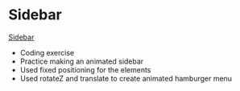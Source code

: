 # Sidebar

[Sidebar](https://brixsta.github.io/Sidebar/)

- Coding exercise
- Practice making an animated sidebar
- Used fixed positioning for the elements
- Used rotateZ and translate to create animated hamburger menu
